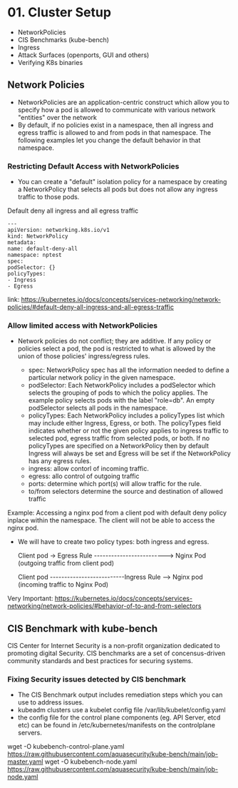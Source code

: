 # 01. Cluster Setup
-  NetworkPolicies
- CIS Benchmarks (kube-bench)
- Ingress
- Attack Surfaces (openports, GUI and others)
- Verifying K8s binaries

## Network Policies
- NetworkPolicies are an application-centric construct which allow you to specify how a pod is allowed to communicate with various network "entities" over the network
- By default, if no policies exist in a namespace, then all ingress and egress traffic is allowed to and from pods in that namespace. The following examples let you change the default behavior in that namespace.
### Restricting Default Access with NetworkPolicies
- You can create a "default" isolation policy for a namespace by creating a NetworkPolicy that selects all pods but does not allow any ingress traffic to those pods.

Default deny all ingress and all egress traffic

    ---
    apiVersion: networking.k8s.io/v1
    kind: NetworkPolicy
    metadata:
    name: default-deny-all
    namespace: nptest
    spec:
    podSelector: {}
    policyTypes:
    - Ingress
    - Egress

link: https://kubernetes.io/docs/concepts/services-networking/network-policies/#default-deny-all-ingress-and-all-egress-traffic

### Allow limited access with NetworkPolicies
- Network policies do not conflict; they are additive. If any policy or policies select a pod, the pod is restricted to what is allowed by the union of those policies' ingress/egress rules.

    - spec: NetworkPolicy spec has all the information needed to define a particular network policy in the given namespace.
    - podSelector: Each NetworkPolicy includes a podSelector which selects the grouping of pods to which the policy applies. The example policy selects pods with the label "role=db". An empty podSelector selects all pods in the namespace.
    - policyTypes: Each NetworkPolicy includes a policyTypes list which may include either Ingress, Egress, or both. The policyTypes field indicates whether or not the given policy applies to ingress traffic to selected pod, egress traffic from selected pods, or both. If no policyTypes are specified on a NetworkPolicy then by default Ingress will always be set and Egress will be set if the NetworkPolicy has any egress rules.
    - ingress: allow contorl of incoming traffic.
    - egress: allo control of outgoing traffic
    - ports: determine which port(s) will allow traffic for the rule.
    - to/from selectors determine the source and destination of allowed traffic

Example: Accessing a nginx pod from a client pod with default deny policy inplace within the namespace. The client will not be able to access the nginx pod.
- We will have to create two policy types: both ingress and egress.

    Client pod -> Egress Rule -------------------------> Nginx Pod (outgoing traffic from client pod)

    Client pod --------------------------Ingress Rule --> Nginx pod (incoming traffic to Nginx Pod)

Very Important: https://kubernetes.io/docs/concepts/services-networking/network-policies/#behavior-of-to-and-from-selectors


## CIS Benchmark with kube-bench

CIS Center for Internet Security is a non-profit organization  dedicated to promoting digital Security. CIS benchmarks are a set of concensus-driven community standards and best practices for securing systems.

### Fixing Security issues detected by CIS benchmark
- The CIS Benchmark output includes remediation steps which you can use to address issues.
- kubeadm clusters use a kubelet config file /var/lib/kubelet/config.yaml
- the config file for the control plane components (eg. API Server, etcd etc) can be found in /etc/kubernetes/manifests on the controlplane servers.

wget -O kubebench-control-plane.yaml https://raw.githubusercontent.com/aquasecurity/kube-bench/main/job-master.yaml
wget -O kubebench-node.yaml https://raw.githubusercontent.com/aquasecurity/kube-bench/main/job-node.yaml
